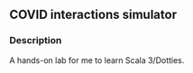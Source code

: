 ## COVID interactions simulator

### Description

A hands-on lab for me to learn Scala 3/Dotties.


